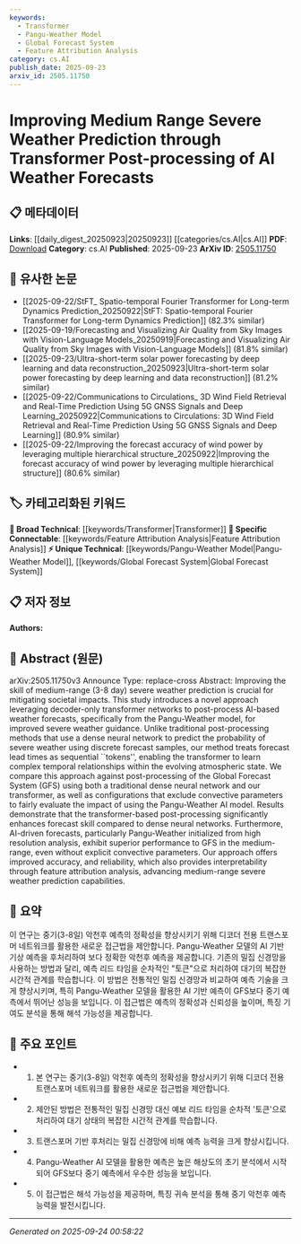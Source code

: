 ```yaml
---
keywords:
  - Transformer
  - Pangu-Weather Model
  - Global Forecast System
  - Feature Attribution Analysis
category: cs.AI
publish_date: 2025-09-23
arxiv_id: 2505.11750
---
```


<!-- KEYWORD_LINKING_METADATA:
{
  "processed_timestamp": "2025-09-24T00:58:22.350667",
  "vocabulary_version": "1.0",
  "selected_keywords": [
    "Transformer",
    "Pangu-Weather Model",
    "Global Forecast System",
    "Feature Attribution Analysis"
  ],
  "rejected_keywords": [],
  "similarity_scores": {
    "Transformer": 0.85,
    "Pangu-Weather Model": 0.8,
    "Global Forecast System": 0.78,
    "Feature Attribution Analysis": 0.77
  },
  "extraction_method": "AI_prompt_based",
  "budget_applied": true,
  "candidates_json": {
    "candidates": [
      {
        "surface": "Transformer",
        "canonical": "Transformer",
        "aliases": [
          "Decoder-only Transformer"
        ],
        "category": "broad_technical",
        "rationale": "Transformers are central to the proposed method, linking to broader AI and machine learning contexts.",
        "novelty_score": 0.45,
        "connectivity_score": 0.9,
        "specificity_score": 0.7,
        "link_intent_score": 0.85
      },
      {
        "surface": "Pangu-Weather model",
        "canonical": "Pangu-Weather Model",
        "aliases": [
          "Pangu-Weather"
        ],
        "category": "unique_technical",
        "rationale": "This model is specific to the study and represents a unique application of AI in weather forecasting.",
        "novelty_score": 0.75,
        "connectivity_score": 0.65,
        "specificity_score": 0.85,
        "link_intent_score": 0.8
      },
      {
        "surface": "Global Forecast System",
        "canonical": "Global Forecast System",
        "aliases": [
          "GFS"
        ],
        "category": "unique_technical",
        "rationale": "GFS is a key comparative model in the study, relevant for linking weather prediction methodologies.",
        "novelty_score": 0.6,
        "connectivity_score": 0.7,
        "specificity_score": 0.8,
        "link_intent_score": 0.78
      },
      {
        "surface": "Feature Attribution Analysis",
        "canonical": "Feature Attribution Analysis",
        "aliases": [
          "Feature Attribution"
        ],
        "category": "specific_connectable",
        "rationale": "This analysis method enhances interpretability, crucial for connecting AI model evaluation techniques.",
        "novelty_score": 0.55,
        "connectivity_score": 0.75,
        "specificity_score": 0.72,
        "link_intent_score": 0.77
      }
    ],
    "ban_list_suggestions": [
      "medium-range",
      "severe weather prediction",
      "post-processing"
    ]
  },
  "decisions": [
    {
      "candidate_surface": "Transformer",
      "resolved_canonical": "Transformer",
      "decision": "linked",
      "scores": {
        "novelty": 0.45,
        "connectivity": 0.9,
        "specificity": 0.7,
        "link_intent": 0.85
      }
    },
    {
      "candidate_surface": "Pangu-Weather model",
      "resolved_canonical": "Pangu-Weather Model",
      "decision": "linked",
      "scores": {
        "novelty": 0.75,
        "connectivity": 0.65,
        "specificity": 0.85,
        "link_intent": 0.8
      }
    },
    {
      "candidate_surface": "Global Forecast System",
      "resolved_canonical": "Global Forecast System",
      "decision": "linked",
      "scores": {
        "novelty": 0.6,
        "connectivity": 0.7,
        "specificity": 0.8,
        "link_intent": 0.78
      }
    },
    {
      "candidate_surface": "Feature Attribution Analysis",
      "resolved_canonical": "Feature Attribution Analysis",
      "decision": "linked",
      "scores": {
        "novelty": 0.55,
        "connectivity": 0.75,
        "specificity": 0.72,
        "link_intent": 0.77
      }
    }
  ]
}
-->

# Improving Medium Range Severe Weather Prediction through Transformer Post-processing of AI Weather Forecasts

## 📋 메타데이터

**Links**: [[daily_digest_20250923|20250923]] [[categories/cs.AI|cs.AI]]
**PDF**: [Download](https://arxiv.org/pdf/2505.11750.pdf)
**Category**: cs.AI
**Published**: 2025-09-23
**ArXiv ID**: [2505.11750](https://arxiv.org/abs/2505.11750)

## 🔗 유사한 논문
- [[2025-09-22/StFT_ Spatio-temporal Fourier Transformer for Long-term Dynamics Prediction_20250922|StFT: Spatio-temporal Fourier Transformer for Long-term Dynamics Prediction]] (82.3% similar)
- [[2025-09-19/Forecasting and Visualizing Air Quality from Sky Images with Vision-Language Models_20250919|Forecasting and Visualizing Air Quality from Sky Images with Vision-Language Models]] (81.8% similar)
- [[2025-09-23/Ultra-short-term solar power forecasting by deep learning and data reconstruction_20250923|Ultra-short-term solar power forecasting by deep learning and data reconstruction]] (81.2% similar)
- [[2025-09-22/Communications to Circulations_ 3D Wind Field Retrieval and Real-Time Prediction Using 5G GNSS Signals and Deep Learning_20250922|Communications to Circulations: 3D Wind Field Retrieval and Real-Time Prediction Using 5G GNSS Signals and Deep Learning]] (80.9% similar)
- [[2025-09-22/Improving the forecast accuracy of wind power by leveraging multiple hierarchical structure_20250922|Improving the forecast accuracy of wind power by leveraging multiple hierarchical structure]] (80.6% similar)

## 🏷️ 카테고리화된 키워드
**🧠 Broad Technical**: [[keywords/Transformer|Transformer]]
**🔗 Specific Connectable**: [[keywords/Feature Attribution Analysis|Feature Attribution Analysis]]
**⚡ Unique Technical**: [[keywords/Pangu-Weather Model|Pangu-Weather Model]], [[keywords/Global Forecast System|Global Forecast System]]

## 📋 저자 정보

**Authors:** 

## 📄 Abstract (원문)

arXiv:2505.11750v3 Announce Type: replace-cross 
Abstract: Improving the skill of medium-range (3-8 day) severe weather prediction is crucial for mitigating societal impacts. This study introduces a novel approach leveraging decoder-only transformer networks to post-process AI-based weather forecasts, specifically from the Pangu-Weather model, for improved severe weather guidance. Unlike traditional post-processing methods that use a dense neural network to predict the probability of severe weather using discrete forecast samples, our method treats forecast lead times as sequential ``tokens'', enabling the transformer to learn complex temporal relationships within the evolving atmospheric state. We compare this approach against post-processing of the Global Forecast System (GFS) using both a traditional dense neural network and our transformer, as well as configurations that exclude convective parameters to fairly evaluate the impact of using the Pangu-Weather AI model. Results demonstrate that the transformer-based post-processing significantly enhances forecast skill compared to dense neural networks. Furthermore, AI-driven forecasts, particularly Pangu-Weather initialized from high resolution analysis, exhibit superior performance to GFS in the medium-range, even without explicit convective parameters. Our approach offers improved accuracy, and reliability, which also provides interpretability through feature attribution analysis, advancing medium-range severe weather prediction capabilities.

## 📝 요약

이 연구는 중기(3-8일) 악천후 예측의 정확성을 향상시키기 위해 디코더 전용 트랜스포머 네트워크를 활용한 새로운 접근법을 제안합니다. Pangu-Weather 모델의 AI 기반 기상 예측을 후처리하여 보다 정확한 악천후 예측을 제공합니다. 기존의 밀집 신경망을 사용하는 방법과 달리, 예측 리드 타임을 순차적인 "토큰"으로 처리하여 대기의 복잡한 시간적 관계를 학습합니다. 이 방법은 전통적인 밀집 신경망과 비교하여 예측 기술을 크게 향상시키며, 특히 Pangu-Weather 모델을 활용한 AI 기반 예측이 GFS보다 중기 예측에서 뛰어난 성능을 보입니다. 이 접근법은 예측의 정확성과 신뢰성을 높이며, 특징 기여도 분석을 통해 해석 가능성을 제공합니다.

## 🎯 주요 포인트

- 1. 본 연구는 중기(3-8일) 악천후 예측의 정확성을 향상시키기 위해 디코더 전용 트랜스포머 네트워크를 활용한 새로운 접근법을 제안합니다.
- 2. 제안된 방법은 전통적인 밀집 신경망 대신 예보 리드 타임을 순차적 '토큰'으로 처리하여 대기 상태의 복잡한 시간적 관계를 학습합니다.
- 3. 트랜스포머 기반 후처리는 밀집 신경망에 비해 예측 능력을 크게 향상시킵니다.
- 4. Pangu-Weather AI 모델을 활용한 예측은 높은 해상도의 초기 분석에서 시작되어 GFS보다 중기 예측에서 우수한 성능을 보입니다.
- 5. 이 접근법은 해석 가능성을 제공하며, 특징 귀속 분석을 통해 중기 악천후 예측 능력을 발전시킵니다.


---

*Generated on 2025-09-24 00:58:22*